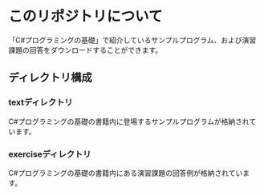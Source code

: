 # このリポジトリについて

「C#プログラミングの基礎」で紹介しているサンプルプログラム、および演習課題の回答をダウンロードすることができます。

## ディレクトリ構成

### textディレクトリ

C#プログラミングの基礎の書籍内に登場するサンプルプログラムが格納されています。

### exerciseディレクトリ

C#プログラミングの基礎の書籍内にある演習課題の回答例が格納されています。
